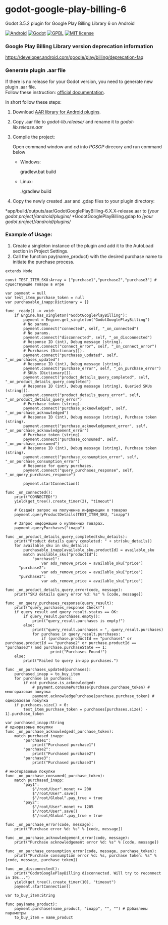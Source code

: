 # godot-google-play-billing-6
Godot 3.5.2 plugin for Google Play Billing Library 6 on Android

[![Android](https://img.shields.io/badge/Platform-Android-brightgreen.svg)](https://developer.android.com)
[![Godot](https://img.shields.io/badge/Godot%20Engine-3.5.2-blue.svg)](https://github.com/godotengine/godot/)
[![GPBL](https://img.shields.io/badge/Google%20Play%20Billing%20Library-6.2.1-green.svg)](https://developer.android.com/google/play/billing/integrate)
[![MIT license](https://img.shields.io/badge/License-MIT-yellowgreen.svg)](https://lbesson.mit-license.org/)

### Google Play Billing Library version deprecation information
https://developer.android.com/google/play/billing/deprecation-faq

### Generate plugin .aar file
If there is no release for your Godot version, you need to generate new plugin .aar file.  
Follow these instruction: [ official documentation](https://docs.godotengine.org/en/stable/tutorials/plugins/android/android_plugin.html "documentation").

In short follow these steps:

1. Download [ AAR library for Android plugins](https://godotengine.org/download/windows "Godot download").

2. Copy .aar file to *godot-lib.release/* and rename it to *godot-lib.release.aar*

3. Compile the project:

	Open command window and *cd* into *PGSGP* direcory and run command below
	
	* Windows:
	
		gradlew.bat build
		
	* Linux:
	
		./gradlew build
	
4. Copy the newly created .aar and .gdap files to your plugin directory:

*app/build/outputs/aar/GodotGooglePlayBilling-6.X.X-release.aar to *[your godot project]/android/plugins/*
*GodotGooglePlayBilling.gdap to *[your godot project]/android/plugins/*

### Example of Usage:
1. Create a singleton instance of the plugin and add it to the AutoLoad section in Project Settings.
2. Call the function pay(name_product) with the desired purchase name to initiate the purchase process.

```
extends Node

const TEST_ITEM_SKU:Array = ["purchase1","purchase2","purchase3"] # существующие товары в игре

var payment = null
var test_item_purchase_token = null
var purchasable_inapp:Dictionary = {}

func _ready() -> void:
	if Engine.has_singleton("GodotGooglePlayBilling"):
		payment = Engine.get_singleton("GodotGooglePlayBilling")
		# No params.
		payment.connect("connected", self, "_on_connected")
		# No params.
		payment.connect("disconnected", self, "_on_disconnected")
		# Response ID (int), Debug message (string).
		payment.connect("connect_error", self, "_on_connect_error")
		# Purchases (Dictionary[]).
		payment.connect("purchases_updated", self, "_on_purchases_updated")
		# Response ID (int), Debug message (string).
		payment.connect("purchase_error", self, "_on_purchase_error")
		# SKUs (Dictionary[]).
		payment.connect("product_details_query_completed", self, "_on_product_details_query_completed")
		# Response ID (int), Debug message (string), Queried SKUs (string[]).
		payment.connect("product_details_query_error", self, "_on_product_details_query_error")
		# Purchase token (string).
		payment.connect("purchase_acknowledged", self, "_on_purchase_acknowledged")
		# Response ID (int), Debug message (string), Purchase token (string).
		payment.connect("purchase_acknowledgement_error", self, "_on_purchase_acknowledgement_error")
		# Purchase token (string).
		payment.connect("purchase_consumed", self, "_on_purchase_consumed")
		# Response ID (int), Debug message (string), Purchase token (string).
		payment.connect("purchase_consumption_error", self, "_on_purchase_consumption_error")
		# Response for query purchases.
		payment.connect("query_purchases_response", self, "_on_query_purchases_response")

		payment.startConnection()

func _on_connected():
	print("CONNECTED!")
	yield(get_tree().create_timer(2), "timeout")

	# Создаёт запрос на получение информации о товарах
	payment.queryProductDetails(TEST_ITEM_SKU, "inapp")

	# Запрос информации о купленных товарах.
	payment.queryPurchases("inapp")

func _on_product_details_query_completed(sku_details):
	print("Product details query completed: " + str(sku_details))
	for available_sku in sku_details:
		purchasable_inapp[available_sku.productId] = available_sku
		match available_sku["productId"]:
			"purchase1":
				var ads_remove_price = available_sku["price"]
      "purchase2":
				var ads_remove_price = available_sku["price"]
      "purchase3":
				var ads_remove_price = available_sku["price"]

func _on_product_details_query_error(code, message):
	print("SKU details query error %d: %s" % [code, message])

func _on_query_purchases_response(query_result):
	print("query_purchases_response Check!")
	if query_result and query_result.status == OK:
		if query_result.purchases.empty():
			print("query_result.purchases is empty!")
		else:
			print("query_result.purchases = ", query_result.purchases)
			for purchase in query_result.purchases:
				if (purchase.productId == "purchase1" or purchase.productId == "purchase2" or purchase.productId == "purchase3") and purchase.purchaseState == 1:
					print("Purchases Found!")
	else:
		print("Failed to query in-app purchases.")

func _on_purchases_updated(purchases):
	purchased_inapp = to_buy_item
	for purchase in purchases:
		if not purchase.is_acknowledged:
			# payment.consumePurchase(purchase.purchase_token) # многоразовая покупка
			payment.acknowledgePurchase(purchase.purchase_token) # одноразовая покупка
	if purchases.size() > 0:
		test_item_purchase_token = purchases[purchases.size() - 1].purchase_token

var purchased_inapp:String
# одноразовые покупки
func _on_purchase_acknowledged(_purchase_token):
	match purchased_inapp:
		"purchase1":
			print("Purchased purchase1")
		"purchase2":
			print("Purchased purchase2")
		"purchase3":
			print("Purchased purchase3")

# многоразовые покупки
func _on_purchase_consumed(_purchase_token):
	match purchased_inapp:
		"pay1":
			$"/root/User".monet += 200
			$"/root/User".save()
			$"/root/Global".pay_true = true
		"pay2":
			$"/root/User".monet += 1205
			$"/root/User".save()
			$"/root/Global".pay_true = true

func _on_purchase_error(code, message):
	print("Purchase error %d: %s" % [code, message])

func _on_purchase_acknowledgement_error(code, message):
	print("Purchase acknowledgement error %d: %s" % [code, message])

func _on_purchase_consumption_error(code, message, purchase_token):
	print("Purchase consumption error %d: %s, purchase token: %s" % [code, message, purchase_token])

func _on_disconnected():
	print("GodotGooglePlayBilling disconnected. Will try to reconnect in 10s...")
	yield(get_tree().create_timer(10), "timeout")
	payment.startConnection()

var to_buy_item:String

func pay(name_product):
	payment.purchase(name_product, "inapp", "", "") # Добавлены параметры
	to_buy_item = name_product
```
